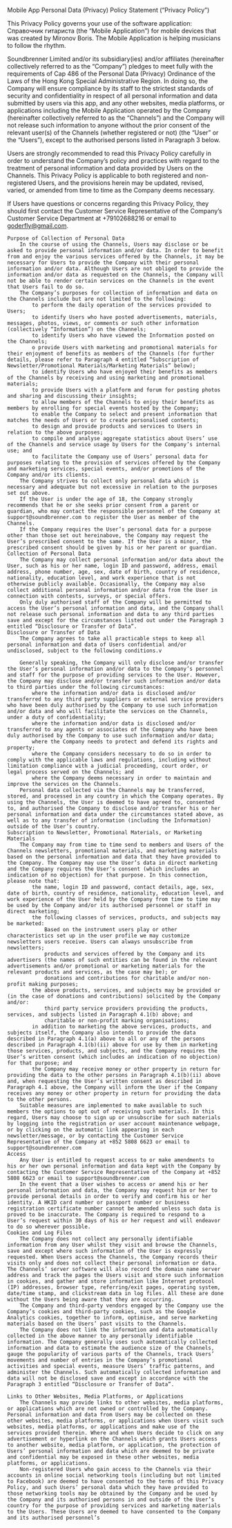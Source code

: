 Mobile App Personal Data (Privacy) Policy Statement (“Privacy Policy”)

This Privacy Policy governs your use of the software application: Справочник гитариста (the “Mobile Application”) for mobile devices that was created by Mironov Boris. The Mobile Application is helping musicians to follow the rhythm.

Soundbrenner Limited and/or its subsidiary(ies) and/or affiliates (hereinafter collectively referred to as the “Company”) pledges to meet fully with the requirements of Cap 486 of the Personal Data (Privacy) Ordinance of the Laws of the Hong Kong Special Administrative Region. In doing so, the Company will ensure compliance by its staff to the strictest standards of security and confidentiality in respect of all personal information and data submitted by users via this app, and any other websites, media platforms, or applications including the Mobile Application operated by the Company (hereinafter collectively referred to as the “Channels”) and the Company will not release such information to anyone without the prior consent of the relevant user(s) of the Channels (whether registered or not) (the “User” or the “Users”), except to the authorised persons listed in Paragraph 3 below.

Users are strongly recommended to read this Privacy Policy carefully in order to understand the Company’s policy and practices with regard to the treatment of personal information and data provided by Users on the Channels. This Privacy Policy is applicable to both registered and non-registered Users, and the provisions herein may be updated, revised, varied, or amended from time to time as the Company deems necessary.

If Users have questions or concerns regarding this Privacy Policy, they should first contact the Customer Service Representative of the Company’s Customer Service Department at +79102688216 or email to goderfly@gmail.com.

    Purpose of Collection of Personal Data
        In the course of using the Channels, Users may disclose or be asked to provide personal information and/or data. In order to benefit from and enjoy the various services offered by the Channels, it may be necessary for Users to provide the Company with their personal information and/or data. Although Users are not obliged to provide the information and/or data as requested on the Channels, the Company will not be able to render certain services on the Channels in the event that Users fail to do so.
        The Company’s purposes for collection of information and data on the Channels include but are not limited to the following:
            to perform the daily operation of the services provided to Users;
            to identify Users who have posted advertisements, materials, messages, photos, views, or comments or such other information (collectively “Information”) on the Channels;
            to identify Users who have viewed the Information posted on the Channels;
            o provide Users with marketing and promotional materials for their enjoyment of benefits as members of the Channels (for further details, please refer to Paragraph 4 entitled “Subscription of Newsletter/Promotional Materials/Marketing Materials” below);
            to identify Users who have enjoyed their benefits as members of the Channels by receiving and using marketing and promotional materials;
            to provide Users with a platform and forum for posting photos and sharing and discussing their insights;
            to allow members of the Channels to enjoy their benefits as members by enrolling for special events hosted by the Company;
            to enable the Company to select and present information that matches the needs of Users or to create personalised contents;
            to design and provide products and services to Users in relation to the above purposes;
            to compile and analyse aggregate statistics about Users’ use of the Channels and service usage by Users for the Company’s internal use; and
            to facilitate the Company use of Users’ personal data for purposes relating to the provision of services offered by the Company and marketing services, special events, and/or promotions of the Company and/or its clients.
        The Company strives to collect only personal data which is necessary and adequate but not excessive in relation to the purposes set out above.
        If the User is under the age of 18, the Company strongly recommends that he or she seeks prior consent from a parent or guardian, who may contact the responsible personnel of the Company at support@soundbrenner.com to register the User as member of the Channels.
        If the Company requires the User’s personal data for a purpose other than those set out hereinabove, the Company may request the User’s prescribed consent to the same. If the User is a minor, the prescribed consent should be given by his or her parent or guardian.
    Collection of Personal Data
        The Company may collect personal information and/or data about the User, such as his or her name, login ID and password, address, email address, phone number, age, sex, date of birth, country of residence, nationality, education level, and work experience that is not otherwise publicly available. Occasionally, the Company may also collect additional personal information and/or data from the User in connection with contests, surveys, or special offers.
        Only duly authorised staff of the Company will be permitted to access the User’s personal information and data, and the Company shall not release such personal information and data to any third parties save and except for the circumstances listed out under the Paragraph 3 entitled “Disclosure or Transfer of Data”.
    Disclosure or Transfer of Data
        The Company agrees to take all practicable steps to keep all personal information and data of Users confidential and/or undisclosed, subject to the following conditions.v

        Generally speaking, the Company will only disclose and/or transfer the User’s personal information and/or data to the Company’s personnel and staff for the purpose of providing services to the User. However, the Company may disclose and/or transfer such information and/or data to third parties under the following circumstances:
            where the information and/or data is disclosed and/or transferred to any third party suppliers or external service providers who have been duly authorised by the Company to use such information and/or data and who will facilitate the services on the Channels, under a duty of confidentiality;
            where the information and/or data is disclosed and/or transferred to any agents or associates of the Company who have been duly authorised by the Company to use such information and/or data;
            where the Company needs to protect and defend its rights and property;
            where the Company considers necessary to do so in order to comply with the applicable laws and regulations, including without limitation compliance with a judicial proceeding, court order, or legal process served on the Channels; and
            where the Company deems necessary in order to maintain and improve the services on the Channels.
        Personal data collected via the Channels may be transferred, stored, and processed in any country in which the Company operates. By using the Channels, the User is deemed to have agreed to, consented to, and authorised the Company to disclose and/or transfer his or her personal information and data under the circumstances stated above, as well as to any transfer of information (including the Information) outside of the User’s country.
    Subscription to Newsletter, Promotional Materials, or Marketing Materials
        The Company may from time to time send to members and Users of the Channels newsletters, promotional materials, and marketing materials based on the personal information and data that they have provided to the Company. The Company may use the User’s data in direct marketing and the Company requires the User’s consent (which includes an indication of no objection) for that purpose. In this connection, please note that:
            the name, login ID and password, contact details, age, sex, date of birth, country of residence, nationality, education level, and work experience of the User held by the Company from time to time may be used by the Company and/or its authorised personnel or staff in direct marketing;
            the following classes of services, products, and subjects may be marketed:
                Based on the instrument users play or other characteristics set up in the user profile we may customize newsletters users receive. Users can always unsubscribe from newsletters;
                products and services offered by the Company and its advertisers (the names of such entities can be found in the relevant advertisements and/or promotional or marketing materials for the relevant products and services, as the case may be); or
                donations and contributions for charitable and/or non-profit making purposes;
            the above products, services, and subjects may be provided or (in the case of donations and contributions) solicited by the Company and/or:
                third party service providers providing the products, services, and subjects listed in Paragraph 4.1(b) above; and
                charitable or non-profit marking organisations;
            in addition to marketing the above services, products, and subjects itself, the Company also intends to provide the data described in Paragraph 4.1(a) above to all or any of the persons described in Paragraph 4.1(b)(ii) above for use by them in marketing those services, products, and subjects, and the Company requires the User’s written consent (which includes an indication of no objection) for that purpose; and
            the Company may receive money or other property in return for providing the data to the other persons in Paragraph 4.1(b)(ii) above and, when requesting the User’s written consent as described in Paragraph 4.1 above, the Company will inform the User if the Company receives any money or other property in return for providing the data to the other persons.
        Suitable measures are implemented to make available to such members the options to opt out of receiving such materials. In this regard, Users may choose to sign up or unsubscribe for such materials by logging into the registration or user account maintenance webpage, or by clicking on the automatic link appearing in each newsletter/message, or by contacting the Customer Service Representative of the Company at +852 5808 6623 or email to support@soundbrenner.com
    Access
        Any User is entitled to request access to or make amendments to his or her own personal information and data kept with the Company by contacting the Customer Service Representative of the Company at +852 5808 6623 or email to support@soundbrenner.com
        In the event that a User wishes to access or amend his or her personal information and data, the Company may request him or her to provide personal details in order to verify and confirm his or her identity. A HKID card number or passport number or business registration certificate number cannot be amended unless such data is proved to be inaccurate. The Company is required to respond to a User’s request within 30 days of his or her request and will endeavor to do so wherever possible.
    Cookies and Log Files
        The Company does not collect any personally identifiable information from any User whilst they visit and browse the Channels, save and except where such information of the User is expressly requested. When Users access the Channels, the Company records their visits only and does not collect their personal information or data. The Channels’ server software will also record the domain name server address and track the pages the Users visit and store such information in cookies, and gather and store information like Internet protocol (IP) addresses, browser type, referring/exit pages, operating system, date/time stamp, and clickstream data in log files. All these are done without the Users being aware that they are occurring.
        The Company and third-party vendors engaged by the Company use the Company’s cookies and third-party cookies, such as the Google Analytics cookies, together to inform, optimise, and serve marketing materials based on the Users’ past visits to the Channels.
        The Company does not link the information and data automatically collected in the above manner to any personally identifiable information. The Company generally uses such automatically collected information and data to estimate the audience size of the Channels, gauge the popularity of various parts of the Channels, track Users’ movements and number of entries in the Company’s promotional activities and special events, measure Users’ traffic patterns, and administer the Channels. Such automatically collected information and data will not be disclosed save and except in accordance with the Paragraph 3 entitled “Disclosure or Transfer of Data”.
  
    Links to Other Websites, Media Platforms, or Applications
        The Channels may provide links to other websites, media platforms, or applications which are not owned or controlled by the Company. Personal information and data from Users may be collected on these other websites, media platforms, or applications when Users visit such websites, media platforms, or applications and make use of the services provided therein. Where and when Users decide to click on any advertisement or hyperlink on the Channels which grants Users access to another website, media platform, or application, the protection of Users’ personal information and data which are deemed to be private and confidential may be exposed in these other websites, media platforms, or applications.
        Non-registered Users who gain access to the Channels via their accounts in online social networking tools (including but not limited to Facebook) are deemed to have consented to the terms of this Privacy Policy, and such Users’ personal data which they have provided to those networking tools may be obtained by the Company and be used by the Company and its authorised persons in and outside of the User’s country for the purpose of providing services and marketing materials to the Users. These Users are deemed to have consented to the Company and its authorised personnel’s
